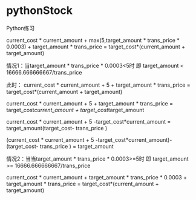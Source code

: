 # pythonStock
Python练习


current_cost * current_amount + max(5,target_amount * trans_price * 0.0003) + target_amount * trans_price = target_cost*(current_amount + target_amount)

情况1：当target_amount * trans_price * 0.0003<5时 即 target_amount < 16666.666666667/trans_price

此时：
current_cost * current_amount + 5 + target_amount * trans_price = target_cost*(current_amount + target_amount)

current_cost * current_amount + 5 + target_amount * trans_price = target_cost*current_amount + target_cost*target_amount

current_cost * current_amount + 5 -target_cost*current_amount = target_amount(target_cost-  trans_price )

(current_cost * current_amount + 5 -target_cost*current_amount)-(target_cost-  trans_price ) = target_amount

情况2：当当target_amount * trans_price * 0.0003>=5时  即 target_amount >= 16666.666666667/trans_price

current_cost * current_amount + target_amount * trans_price * 0.0003 + target_amount * trans_price = target_cost*(current_amount + target_amount)
